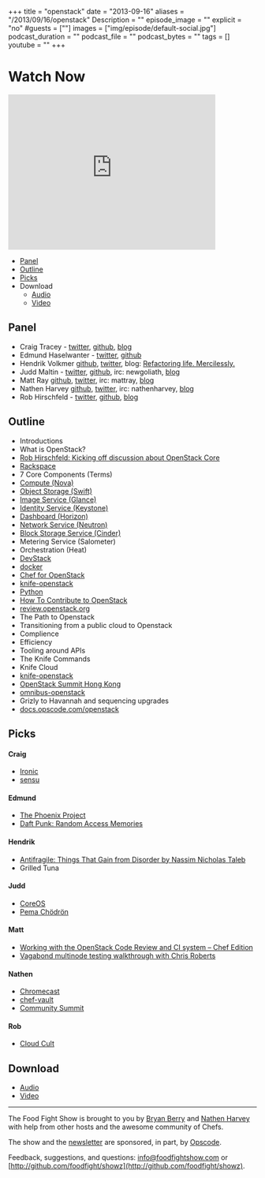 +++
title = "openstack"
date = "2013-09-16"
aliases = "/2013/09/16/openstack"
Description = ""
episode_image = ""
explicit = "no"
#guests = [""]
images = ["img/episode/default-social.jpg"]
podcast_duration = ""
podcast_file = ""
podcast_bytes = ""
tags = []
youtube = ""
+++

# Watch Now

<iframe width="420" height="315" src="http://www.youtube.com/embed/dzbBxezbXko" frameborder="0" allowfullscreen></iframe>

* [Panel](http://foodfightshow.org/2013/09/openstack.html#panel)
* [Outline](http://foodfightshow.org/2013/09/openstack.html#outline)
* [Picks](http://foodfightshow.org/2013/09/openstack.html#picks)
* Download
  * [Audio](http://traffic.libsyn.com/foodfight/FoodFightShow61-OpenStack.mp3)
  * [Video](http://youtu.be/dzbBxezbXko)

Panel<a name="panel"></a>
-------------
* Craig Tracey - [twitter](https://twitter.com/craig_tracey), [github](https://github.com/craigtracey), [blog](http://www.scalehorizontally.com/)
* Edmund Haselwanter - [twitter](http://twitter.com/ehaselwanter), [github](http://github.com/ehaselwanter)
* Hendrik Volkmer  [github](http://github.com/hvolkmer), [twitter](http://www.twitter.com/hvolkmer), blog: [Refactoring life. Mercilessly.](http://blog.hendrikvolkmer.de/)
* Judd Maltin - [twitter](https://twitter.com/newgoliath), [github](https://github.com/newgoliath), irc:  newgoliath, [blog](http://blog.newgoliath.com/)
* Matt Ray [github](http://github.com/mattray), [twitter](http://twitter.com/mattray), irc: mattray, [blog](http://www.leastresistance.net/)
* Nathen Harvey [github](http://github.com/nathenharvey), [twitter](http://twitter.com/nathenharvey), irc: nathenharvey, [blog](http://nathenharvey.com)
* Rob Hirschfeld - [twitter](https://twitter.com/zehicle), [github](https://github.com/cloudedge), [blog](http://robhirschfeld.com/)

<!-- more -->

Outline<a name="outline"></a>
-------
* Introductions
* What is OpenStack?
 * [Rob Hirschfeld: Kicking off discussion about OpenStack Core](http://robhirschfeld.com/2013/07/22/kicking-off-core/)
 * [Rackspace](http://www.rackspace.com)
* 7 Core Components (Terms)
 * [Compute (Nova)](http://docs.openstack.org/developer/nova/)
 * [Object Storage (Swift)](http://docs.openstack.org/developer/swift/)
 * [Image Service (Glance)](http://docs.openstack.org/developer/glance/)
 * [Identity Service (Keystone)](https://wiki.openstack.org/wiki/Keystone)
 * [Dashboard (Horizon)](http://docs.openstack.org/developer/horizon/)
 * [Network Service (Neutron)](https://wiki.openstack.org/wiki/Neutron)
 * [Block Storage Service (Cinder)](https://wiki.openstack.org/wiki/Cinder)
 * Metering Service (Salometer)
 * Orchestration (Heat)
* [DevStack](http://devstack.org/)
 * [docker](https://github.com/dotcloud/docker)
 * [Chef for OpenStack](http://docs.opscode.com/openstack.html)
* [knife-openstack](https://github.com/opscode/knife-openstack)
* [Python](http://www.python.org/)
* [How To Contribute to OpenStack](https://wiki.openstack.org/wiki/How_To_Contribute)
 * [review.openstack.org](https://review.openstack.org/#/q/status:open,n,z)
* The Path to Openstack
* Transitioning from a public cloud to Openstack
 * Complience
 * Efficiency
* Tooling around APIs
* The Knife Commands
 * Knife Cloud
 * [knife-openstack](https://github.com/opscode/knife-openstack)
* [OpenStack Summit Hong Kong](http://www.openstack.org/summit/openstack-summit-hong-kong-2013/?source=o3)
 * [omnibus-openstack](https://github.com/craigtracey/omnibus-openstack)
* Grizly to Havannah and sequencing upgrades
* [docs.opscode.com/openstack](http://docs.opscode.com/openstack.html)

Picks<a name="picks"></a>
-----
#### Craig

* [Ironic](https://wiki.openstack.org/wiki/Ironic)
* [sensu](https://github.com/sensu)

#### Edmund

* [The Phoenix Project](http://www.amazon.com/The-Phoenix-Project-Helping-Business/dp/0988262592)
* [Daft Punk: Random Access Memories](http://www.amazon.com/Random-Access-Memories-Daft-Punk/dp/B00C061I3K)

#### Hendrik

* [Antifragile: Things That Gain from Disorder by Nassim Nicholas Taleb](http://www.amazon.com/Antifragile-Things-That-Gain-Disorder/dp/1400067820/ref=sr_1_cc_1?s=aps&ie=UTF8&qid=1379445344&sr=1-1-catcorr&keywords=antifragile)
* Grilled Tuna

#### Judd

* [CoreOS](http://coreos.com/)
* [Pema Chödrön](http://pemachodronfoundation.org/)

#### Matt

* [Working with the OpenStack Code Review and CI system – Chef Edition](http://www.joinfu.com/2013/05/working-with-the-openstack-code-review-and-ci-system-chef-edition/)
* [Vagabond multinode testing walkthrough with Chris Roberts](http://www.youtube.com/watch?v=FuarlNKs_FY)

#### Nathen

* [Chromecast](http://www.google.com/intl/en/chrome/devices/chromecast/)
* [chef-vault](http://jtimberman.housepub.org/blog/2013/09/10/managing-secrets-with-chef-vault/)
* [Community Summit](https://wiki.opscode.com/display/chef/Community+Summit+3+-+2013)

#### Rob

* [Cloud Cult](http://www.rhapsody.com/artist/cloud-cult)

Download
--------
* [Audio](http://traffic.libsyn.com/foodfight/FoodFightShow61-OpenStack.mp3)
* [Video](http://youtu.be/dzbBxezbXko)

<hr />

The Food Fight Show is brought to you by [Bryan Berry](https://twitter.com/bryanwb) and [Nathen Harvey](https://twitter.com/nathenharvey) with help from other hosts and the awesome community of Chefs.

The show and the [newsletter](http://us6.campaign-archive2.com/home/?u=7d43a288e882a145b7e99c650&id=ad8186466d) are sponsored, in part, by [Opscode](http://www.opscode.com).

Feedback, suggestions, and questions:  [info@foodfightshow.com](mailto:info@foodfightshow.com) or  [http://github.com/foodfight/showz](http://github.com/foodfight/showz).

